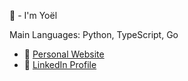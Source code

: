 👋 - I'm Yoël<br>

Main Languages: Python, TypeScript, Go

- 👤 [Personal Website](https://makayayoel.github.io/)
- 🔗 [LinkedIn Profile](https://www.linkedin.com/in/yoel-makaya/)
